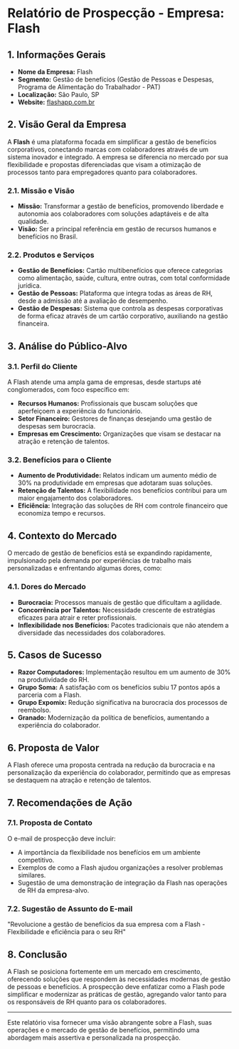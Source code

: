 # Relatório de Prospecção - Empresa: Flash

## 1. Informações Gerais
- **Nome da Empresa:** Flash  
- **Segmento:** Gestão de benefícios (Gestão de Pessoas e Despesas, Programa de Alimentação do Trabalhador - PAT)  
- **Localização:** São Paulo, SP  
- **Website:** [flashapp.com.br](https://flashapp.com.br)  

## 2. Visão Geral da Empresa
A **Flash** é uma plataforma focada em simplificar a gestão de benefícios corporativos, conectando marcas com colaboradores através de um sistema inovador e integrado. A empresa se diferencia no mercado por sua flexibilidade e propostas diferenciadas que visam a otimização de processos tanto para empregadores quanto para colaboradores.

### 2.1. Missão e Visão
- **Missão:** Transformar a gestão de benefícios, promovendo liberdade e autonomia aos colaboradores com soluções adaptáveis e de alta qualidade.
- **Visão:** Ser a principal referência em gestão de recursos humanos e benefícios no Brasil.

### 2.2. Produtos e Serviços
- **Gestão de Benefícios:** Cartão multibenefícios que oferece categorias como alimentação, saúde, cultura, entre outras, com total conformidade jurídica.
- **Gestão de Pessoas:** Plataforma que integra todas as áreas de RH, desde a admissão até a avaliação de desempenho.
- **Gestão de Despesas:** Sistema que controla as despesas corporativas de forma eficaz através de um cartão corporativo, auxiliando na gestão financeira.

## 3. Análise do Público-Alvo
### 3.1. Perfil do Cliente
A Flash atende uma ampla gama de empresas, desde startups até conglomerados, com foco específico em:
- **Recursos Humanos:** Profissionais que buscam soluções que aperfeiçoem a experiência do funcionário.
- **Setor Financeiro:** Gestores de finanças desejando uma gestão de despesas sem burocracia.
- **Empresas em Crescimento:** Organizações que visam se destacar na atração e retenção de talentos.

### 3.2. Benefícios para o Cliente
- **Aumento de Produtividade:** Relatos indicam um aumento médio de 30% na produtividade em empresas que adotaram suas soluções.
- **Retenção de Talentos:** A flexibilidade nos benefícios contribui para um maior engajamento dos colaboradores.
- **Eficiência:** Integração das soluções de RH com controle financeiro que economiza tempo e recursos.

## 4. Contexto do Mercado
O mercado de gestão de benefícios está se expandindo rapidamente, impulsionado pela demanda por experiências de trabalho mais personalizadas e enfrentando algumas dores, como:
### 4.1. Dores do Mercado
- **Burocracia:** Processos manuais de gestão que dificultam a agilidade.
- **Concorrência por Talentos:** Necessidade crescente de estratégias eficazes para atrair e reter profissionais.
- **Inflexibilidade nos Benefícios:** Pacotes tradicionais que não atendem a diversidade das necessidades dos colaboradores.

## 5. Casos de Sucesso
- **Razor Computadores:** Implementação resultou em um aumento de 30% na produtividade do RH.
- **Grupo Soma:** A satisfação com os benefícios subiu 17 pontos após a parceria com a Flash.
- **Grupo Expomix:** Redução significativa na burocracia dos processos de reembolso.
- **Granado:** Modernização da política de benefícios, aumentando a experiência do colaborador.

## 6. Proposta de Valor
A Flash oferece uma proposta centrada na redução da burocracia e na personalização da experiência do colaborador, permitindo que as empresas se destaquem na atração e retenção de talentos.

## 7. Recomendações de Ação
### 7.1. Proposta de Contato
O e-mail de prospecção deve incluir:
- A importância da flexibilidade nos benefícios em um ambiente competitivo.
- Exemplos de como a Flash ajudou organizações a resolver problemas similares.
- Sugestão de uma demonstração de integração da Flash nas operações de RH da empresa-alvo.

### 7.2. Sugestão de Assunto do E-mail
"Revolucione a gestão de benefícios da sua empresa com a Flash - Flexibilidade e eficiência para o seu RH"

## 8. Conclusão
A Flash se posiciona fortemente em um mercado em crescimento, oferecendo soluções que respondem às necessidades modernas de gestão de pessoas e benefícios. A prospecção deve enfatizar como a Flash pode simplificar e modernizar as práticas de gestão, agregando valor tanto para os responsáveis de RH quanto para os colaboradores.

---

Este relatório visa fornecer uma visão abrangente sobre a Flash, suas operações e o mercado de gestão de benefícios, permitindo uma abordagem mais assertiva e personalizada na prospecção.